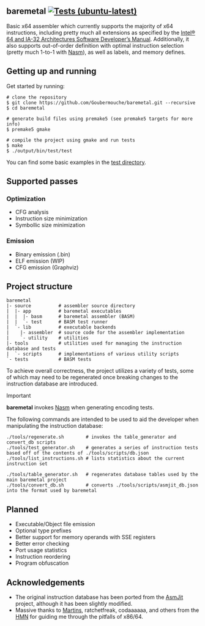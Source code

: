 ## baremetal [![Tests (ubuntu-latest)](https://github.com/Goubermouche/baremetal/actions/workflows/test_ubuntu.yml/badge.svg?branch=main)](https://github.com/Goubermouche/baremetal/actions/workflows/test_ubuntu.yml)

Basic x64 assembler which currently supports the majority of x64 instructions, including pretty much all extensions as specified by the [Intel® 64 and IA-32 Architectures Software Developer’s Manual](https://cdrdv2.intel.com/v1/dl/getContent/671200). Additionally, it also supports out-of-order definition with optimal instruction selection (pretty much 1-to-1 with [Nasm](https://www.nasm.us/)), as well as labels, and memory defines. 

## Getting up and running
Get started by running:
```shell
# clone the repository
$ git clone https://github.com/Goubermouche/baremetal.git --recursive
$ cd baremetal

# generate build files using premake5 (see premake5 targets for more info)
$ premake5 gmake  

# compile the project using gmake and run tests
$ make
$ ./output/bin/test/test
```
You can find some basic examples in the [test directory](https://github.com/Goubermouche/baremetal/tree/f21bfa1933c139f4e8e275ac94fbe9d71f0cb09f/source/test/tests/binary).

## Supported passes
### Optimization
- CFG analysis
- Instruction size minimization
- Symbollic size minimization

### Emission
- Binary emission (.bin)
- ELF emission (WIP)
- CFG emission (Graphviz)

## Project structure
```
baremetal
|- source          # assembler source directory
|  |- app          # baremetal executables
|  |  |- basm      # baremetal assembler (BASM)
|  |  `- test      # BASM test runner
|  `- lib          # executable backends
|    |- assembler  # source code for the assembler implementation
|    `- utility    # utilities
|- tools           # utilities used for managing the instruction database and tests
|  `- scripts      # implementations of various utility scripts
`- tests           # BASM tests
```
To achieve overall correctness, the project utilizes a variety of tests, some of which may need to be regenerated once breaking changes to the instruction database are introduced.  

> [!IMPORTANT]
>
> **baremetal** invokes [Nasm](https://www.nasm.us/) when generating encoding tests.  
>

The following commands are intended to be used to aid the developer when manipulating the instruction database: 
```shell
./tools/regenerate.sh        # invokes the table_generator and convert_db scripts
./tools/test_generator.sh    # generates a series of instruction tests based off of the contents of ./tools/scripts/db.json
./tools/list_instructions.sh # lists statistics about the current instruction set

./tools/table_generator.sh   # regenerates database tables used by the main baremetal project 
./tools/convert_db.sh        # converts ./tools/scripts/asmjit_db.json into the format used by baremetal
```

## Planned
- Executable/Object file emission
- Optional type prefixes
- Better support for memory operands with SSE registers
- Better error checking
- Port usage statistics 
- Instruction reordering
- Program obfuscation

## Acknowledgements
- The original instruction database has been ported from the [AsmJit](https://asmjit.com/) project, although it has been slightly modified. 
- Massive thanks to [Martins](https://github.com/mmozeiko), ratchetfreak, codaaaaaa, and others from the [HMN](https://handmade.network/) for guiding me through the pitfalls of x86/64.

